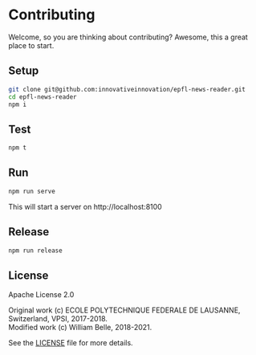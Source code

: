 Contributing
============

Welcome, so you are thinking about contributing?
Awesome, this a great place to start.

Setup
-----

```bash
git clone git@github.com:innovativeinnovation/epfl-news-reader.git
cd epfl-news-reader
npm i
```

Test
----

```bash
npm t
```

Run
---

```bash
npm run serve
```

This will start a server on http://localhost:8100

Release
-------

```bash
npm run release
```

License
-------

Apache License 2.0

Original work (c) ECOLE POLYTECHNIQUE FEDERALE DE LAUSANNE, Switzerland, VPSI, 2017-2018.  
Modified work (c) William Belle, 2018-2021.

See the [LICENSE](LICENSE) file for more details.

